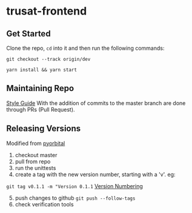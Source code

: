 # trusat-frontend

## Get Started

Clone the repo, `cd` into it and then run the following commands:

```
git checkout --track origin/dev

yarn install && yarn start
```

## Maintaining Repo

[Style Guide](https://github.com/agis/git-style-guide)
With the addition of commits to the master branch are done through PRs (Pull Request).

## Releasing Versions

Modified from [pyorbital](https://github.com/pytroll/pyorbital/blob/master/RELEASING.md)

1. checkout master
2. pull from repo
3. run the unittests
4. create a tag with the new version number, starting with a 'v'. eg:

`git tag v0.1.1 -m "Version 0.1.1`
[Version Numbering](semver.org)

5. push changes to github `git push --follow-tags`
6. check verification tools
